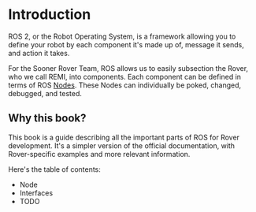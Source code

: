 # Introduction

ROS 2, or the Robot Operating System, is a framework allowing you to define your robot by each component it's made up of, message it sends, and action it takes.

For the Sooner Rover Team, ROS allows us to easily subsection the Rover, who we call REMI, into components. Each component can be defined in terms of ROS [Nodes](./nodes.md). These Nodes can individually be poked, changed, debugged, and tested.

## Why this book?

This book is a guide describing all the important parts of ROS for Rover development. It's a simpler version of the official documentation, with Rover-specific examples and more relevant information.

Here's the table of contents:

- Node
- Interfaces
- TODO
<!-- TODO: Add a integration for the Messages description, perhaps as part of introduction (here) or as another "building block" the way we did with Nodes. Bottom line is that we want to define Messages as a data structure used by Interfaces for communication -->
